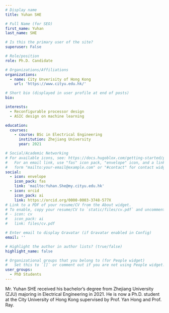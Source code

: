 ```yaml
---
# Display name
title: Yuhan SHE

# Full Name (for SEO)
first_name: Yuhan
last_name: SHE

# Is this the primary user of the site?
superuser: False

# Role/position
role: Ph.D. Candidate

# Organizations/Affiliations
organizations:
  - name: City Unverisity of Hong Kong
    url: 'https://www.cityu.edu.hk/'

# Short bio (displayed in user profile at end of posts)
bio: 

interests:
  - Reconfigurable processor design
  - ASIC design on machine learning 

education:
  courses:
    - course: BSc in Electrical Engineering
      institution: Zhejiang University
      year: 2021

# Social/Academic Networking
# For available icons, see: https://docs.hugoblox.com/getting-started/page-builder/#icons
#   For an email link, use "fas" icon pack, "envelope" icon, and a link in the
#   form "mailto:your-email@example.com" or "#contact" for contact widget.
social:
  - icon: envelope
    icon_pack: fas
    link: 'mailto:Yuhan.She@my.cityu.edu.hk'
  - icon: orcid
    icon_pack: ai
    link: https://orcid.org/0000-0003-3748-577X
# Link to a PDF of your resume/CV from the About widget.
# To enable, copy your resume/CV to `static/files/cv.pdf` and uncomment the lines below.
# - icon: cv
#   icon_pack: ai
#   link: files/cv.pdf

# Enter email to display Gravatar (if Gravatar enabled in Config)
email: ''

# Highlight the author in author lists? (true/false)
highlight_name: false

# Organizational groups that you belong to (for People widget)
#   Set this to `[]` or comment out if you are not using People widget.
user_groups:
  - PhD Students
---
```


Mr. Yuhan SHE received his bachelor’s degree from Zhejiang University (ZJU) majoring in Electrical Engineering in 2021. He is now a Ph.D. student at the City University of Hong Kong supervised by Prof. Yan Hong and Prof. Ray.
